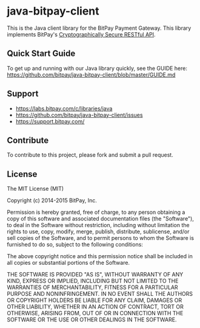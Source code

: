 java-bitpay-client
==================

This is the Java client library for the BitPay Payment Gateway.  This library implements BitPay's [Cryptographically Secure RESTful API](https://bitpay.com/api).

## Quick Start Guide

To get up and running with our Java library quickly, see the GUIDE here: https://github.com/bitpay/java-bitpay-client/blob/master/GUIDE.md

## Support

* https://labs.bitpay.com/c/libraries/java
* https://github.com/bitpay/java-bitpay-client/issues
* https://support.bitpay.com/

## Contribute

To contribute to this project, please fork and submit a pull request.

## License

The MIT License (MIT)

Copyright (c) 2014-2015 BitPay, Inc.

Permission is hereby granted, free of charge, to any person obtaining a copy
of this software and associated documentation files (the "Software"), to deal
in the Software without restriction, including without limitation the rights
to use, copy, modify, merge, publish, distribute, sublicense, and/or sell
copies of the Software, and to permit persons to whom the Software is
furnished to do so, subject to the following conditions:

The above copyright notice and this permission notice shall be included in all
copies or substantial portions of the Software.

THE SOFTWARE IS PROVIDED "AS IS", WITHOUT WARRANTY OF ANY KIND, EXPRESS OR
IMPLIED, INCLUDING BUT NOT LIMITED TO THE WARRANTIES OF MERCHANTABILITY,
FITNESS FOR A PARTICULAR PURPOSE AND NONINFRINGEMENT. IN NO EVENT SHALL THE
AUTHORS OR COPYRIGHT HOLDERS BE LIABLE FOR ANY CLAIM, DAMAGES OR OTHER
LIABILITY, WHETHER IN AN ACTION OF CONTRACT, TORT OR OTHERWISE, ARISING FROM,
OUT OF OR IN CONNECTION WITH THE SOFTWARE OR THE USE OR OTHER DEALINGS IN THE
SOFTWARE.
